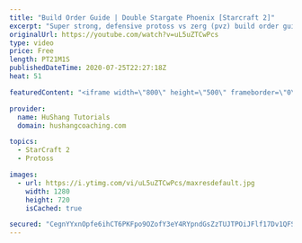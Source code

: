 ```yaml
---
title: "Build Order Guide | Double Stargate Phoenix [Starcraft 2]"
excerpt: "Super strong, defensive protoss vs zerg (pvz) build order guide. This opening is going to give you incredible map control over zerg in the mid-game, letting you scout exactly what is coming your way and making it easy to feel in control of the game. This build also completely owns mutalisk transitions"
originalUrl: https://youtube.com/watch?v=uL5uZTCwPcs
type: video
price: Free
length: PT21M1S
publishedDateTime: 2020-07-25T22:27:18Z
heat: 51

featuredContent: "<iframe width=\"800\" height=\"500\" frameborder=\"0\" src=\"https://www.youtube.com/embed/uL5uZTCwPcs\" allow=\"accelerometer; autoplay; encrypted-media; gyroscope; picture-in-picture\" allowfullscreen></iframe>"

provider:
  name: HuShang Tutorials
  domain: hushangcoaching.com

topics:
  - StarCraft 2
  - Protoss

images:
  - url: https://i.ytimg.com/vi/uL5uZTCwPcs/maxresdefault.jpg
    width: 1280
    height: 720
    isCached: true

secured: "CegnYYxnOpfe6ihCT6PKFpo9OZofY3eY4RYpndGsZzTUJTPOiJFlf17Dv1QFScqwYt8kagd4H80Ee53BQEZbmiMe7X9XIgVwgFlPmZ357bEt6tI185zMcsZmk4rQ0KLhWKX7HV9UZYfYIFMhnFQYcfoyCQsOcrwuUWlPjl81yvb4HMNj8USYxXvFfCqW9rC9gW3G5lmQugkaFSlkEYXz3aOMxbbOGCf6gNy+UQ9ToJCwDF8sUxpXrQfDxqhNfW8RdPE51izN59Qvj5c5F8cKf7VZ9Pf8f6aSb4I9/A7FMMqR7ARwAeEcYGD95vwDnLlzb+0zt9vwB6tAykhYzM10QH/KmXxkMx0/IrESRzTP06O0h8QOvDn7Dix1CWScy0pZu+sAzBV3dywtZgOKmTU4Szpt2Y8fDZZdVozW3FgCYXo=;jIZOzHVd/bIw7LNBL/UuGQ=="
---
```


